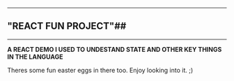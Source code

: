 ----------
## "REACT FUN PROJECT"##


----------


**A REACT DEMO I USED TO UNDESTAND STATE AND OTHER KEY THINGS IN THE LANGUAGE**

Theres some fun easter eggs in there too. Enjoy looking into it. ;) 
